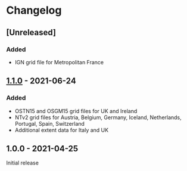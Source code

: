 # Changelog

## [Unreleased]
### Added
- IGN grid file for Metropolitan France

## [1.1.0] - 2021-06-24
### Added
- OSTN15 and OSGM15 grid files for UK and Ireland
- NTv2 grid files for Austria, Belgium, Germany, Iceland, Netherlands, Portugal, Spain, Switzerland
- Additional extent data for Italy and UK

## 1.0.0 - 2021-04-25
Initial release


[1.1.0]: https://github.com/dvdoug/PHPCoordAsia/compare/1.0.0...1.1.0
